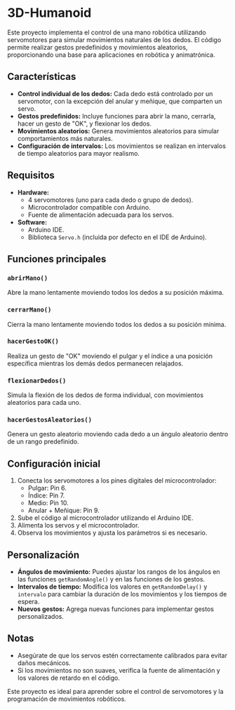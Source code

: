 # 3D-Humanoid

Este proyecto implementa el control de una mano robótica utilizando servomotores para simular movimientos naturales de los dedos. El código permite realizar gestos predefinidos y movimientos aleatorios, proporcionando una base para aplicaciones en robótica y animatrónica.

## Características

- **Control individual de los dedos:** Cada dedo está controlado por un servomotor, con la excepción del anular y meñique, que comparten un servo.
- **Gestos predefinidos:** Incluye funciones para abrir la mano, cerrarla, hacer un gesto de "OK", y flexionar los dedos.
- **Movimientos aleatorios:** Genera movimientos aleatorios para simular comportamientos más naturales.
- **Configuración de intervalos:** Los movimientos se realizan en intervalos de tiempo aleatorios para mayor realismo.

## Requisitos

- **Hardware:**
    - 4 servomotores (uno para cada dedo o grupo de dedos).
    - Microcontrolador compatible con Arduino.
    - Fuente de alimentación adecuada para los servos.
- **Software:**
    - Arduino IDE.
    - Biblioteca `Servo.h` (incluida por defecto en el IDE de Arduino).

## Funciones principales

### `abrirMano()`
Abre la mano lentamente moviendo todos los dedos a su posición máxima.

### `cerrarMano()`
Cierra la mano lentamente moviendo todos los dedos a su posición mínima.

### `hacerGestoOK()`
Realiza un gesto de "OK" moviendo el pulgar y el índice a una posición específica mientras los demás dedos permanecen relajados.

### `flexionarDedos()`
Simula la flexión de los dedos de forma individual, con movimientos aleatorios para cada uno.

### `hacerGestosAleatorios()`
Genera un gesto aleatorio moviendo cada dedo a un ángulo aleatorio dentro de un rango predefinido.

## Configuración inicial

1. Conecta los servomotores a los pines digitales del microcontrolador:
     - Pulgar: Pin 6.
     - Índice: Pin 7.
     - Medio: Pin 10.
     - Anular + Meñique: Pin 9.
2. Sube el código al microcontrolador utilizando el Arduino IDE.
3. Alimenta los servos y el microcontrolador.
4. Observa los movimientos y ajusta los parámetros si es necesario.

## Personalización

- **Ángulos de movimiento:** Puedes ajustar los rangos de los ángulos en las funciones `getRandomAngle()` y en las funciones de los gestos.
- **Intervalos de tiempo:** Modifica los valores en `getRandomDelay()` y `intervalo` para cambiar la duración de los movimientos y los tiempos de espera.
- **Nuevos gestos:** Agrega nuevas funciones para implementar gestos personalizados.

## Notas

- Asegúrate de que los servos estén correctamente calibrados para evitar daños mecánicos.
- Si los movimientos no son suaves, verifica la fuente de alimentación y los valores de retardo en el código.

Este proyecto es ideal para aprender sobre el control de servomotores y la programación de movimientos robóticos.